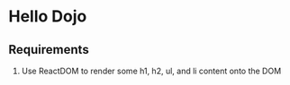 # Hello Dojo

## Requirements

1) Use ReactDOM to render some h1, h2, ul, and li content onto the DOM
